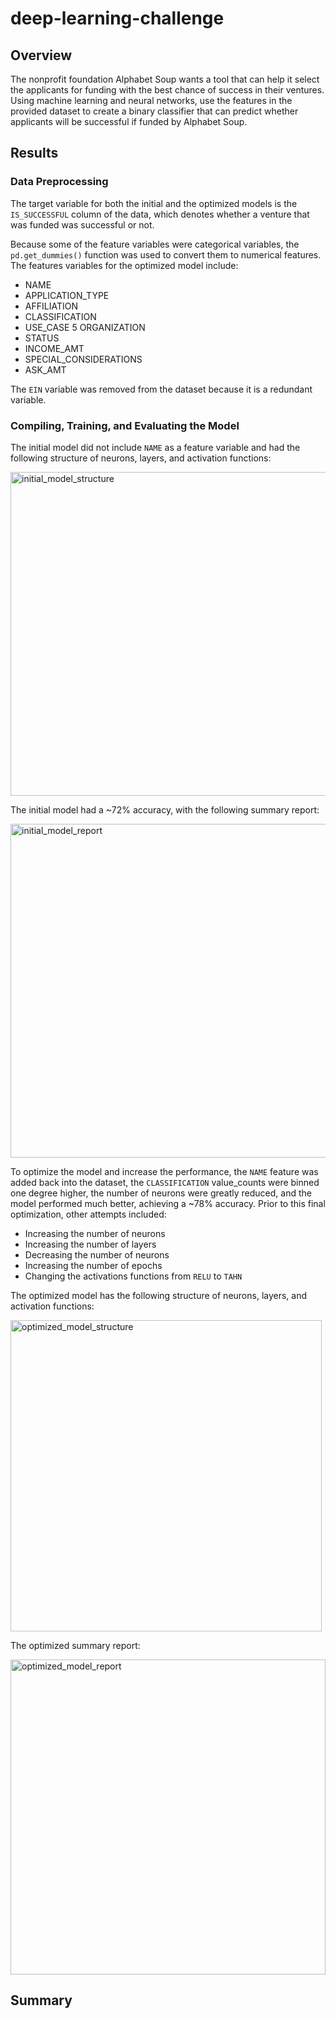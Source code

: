 # deep-learning-challenge

Overview
------------------
The nonprofit foundation Alphabet Soup wants a tool that can help it select the applicants for funding with the best chance of success in their ventures. Using machine learning and neural networks, use the features in the provided dataset to create a binary classifier that can predict whether applicants will be successful if funded by Alphabet Soup.

Results
-------------------

### Data Preprocessing
The target variable for both the initial and the optimized models is the `IS_SUCCESSFUL` column of the data, which denotes whether a venture that was funded was successful or not.


Because some of the feature variables were categorical variables, the `pd.get_dummies()` function was used to convert them to numerical features. The features variables for the optimized model include:
- NAME
- APPLICATION_TYPE
- AFFILIATION
- CLASSIFICATION
- USE_CASE 5 ORGANIZATION
- STATUS
- INCOME_AMT
- SPECIAL_CONSIDERATIONS
- ASK_AMT


The `EIN` variable was removed from the dataset because it is a redundant variable.


### Compiling, Training, and Evaluating the Model


The initial model did not include `NAME` as a feature variable and had the following structure of neurons, layers, and activation functions:

<img width="518" alt="initial_model_structure" src="https://github.com/m-janssens-boop/deep-learning-challenge/assets/127706155/a5a018e4-dc54-4710-bf7e-f4058052c260">


The initial model had a ~72% accuracy, with the following summary report:

<img width="534" alt="initial_model_report" src="https://github.com/m-janssens-boop/deep-learning-challenge/assets/127706155/90307177-198a-4142-bbc9-d175e49be9bd">


To optimize the model and increase the performance, the `NAME` feature was added back into the dataset, the `CLASSIFICATION` value_counts were binned one degree higher, the number of neurons were greatly reduced, and the model performed much better, achieving a ~78% accuracy. Prior to this final optimization, other attempts included:
- Increasing the number of neurons
- Increasing the number of layers
- Decreasing the number of neurons
- Increasing the number of epochs
- Changing the activations functions from `RELU` to `TAHN`


The optimized model has the following structure of neurons, layers, and activation functions:


<img width="498" alt="optimized_model_structure" src="https://github.com/m-janssens-boop/deep-learning-challenge/assets/127706155/7a2fce50-eefc-44bd-b651-3ea740f924b1">

The optimized summary report:

<img width="504" alt="optimized_model_report" src="https://github.com/m-janssens-boop/deep-learning-challenge/assets/127706155/f5f64bea-06c8-4365-8983-7a378dfac1c0">


## Summary
